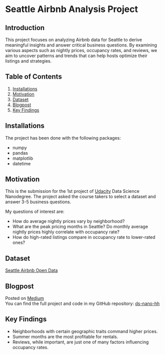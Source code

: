 # Seattle Airbnb Analysis Project

## Introduction
This project focuses on analyzing Airbnb data for Seattle to derive meaningful insights and answer critical business questions. By examining various aspects such as nightly prices, occupancy rates, and reviews, we aim to uncover patterns and trends that can help hosts optimize their listings and strategies.

## Table of Contents
1. [Installations](#installations)
2. [Motivation](#motivation)
3. [Dataset](#dataset)
4. [Blogpost](#blogpost)
5. [Key Findings](#key-findings)

## Installations
The project has been done with the following packages:
- numpy
- pandas
- matplotlib
- datetime

## Motivation
This is the submission for the 1st project of [Udacity](https://www.udacity.com/) Data Science Nanodegree. The project asked the course takers to select a dataset and answer 3-5 business questions.

My questions of interest are:
- How do average nightly prices vary by neighborhood? 
- What are the peak pricing months in Seattle? Do monthly average nightly prices highly correlate with occupancy rate?
- How do high-rated listings compare in occupancy rate to lower-rated ones?

## Dataset
[Seattle Airbnb Open Data](https://www.kaggle.com/airbnb/seattle/data)

## Blogpost
Posted on [Medium](https://medium.com/@ha.huy.97/analysis-of-seattles-airbnb-data-52567e396349)\
You can find the full project and code in my GitHub repository: [ds-nano-hh](https://github.com/tuhuyc3/ds-nano-hh)

## Key Findings
- Neighborhoods with certain geographic traits command higher prices.
- Summer months are the most profitable for rentals.
- Reviews, while important, are just one of many factors influencing occupancy rates.

